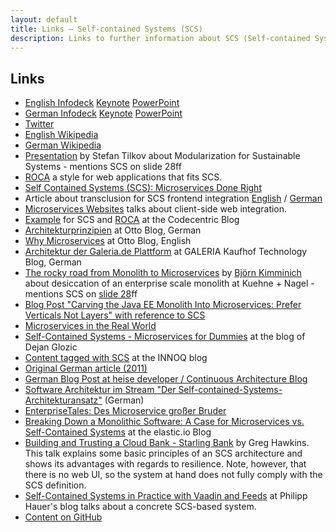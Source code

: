 ```yaml
---
layout: default
title: Links – Self-contained Systems (SCS)
description: Links to further information about SCS (Self-contained Systems)
---
```


Links
---

* [English Infodeck](https://speakerdeck.com/rstrangh/self-contained-systems-1)  [Keynote](slidedeck/en/scs-infodeck-english.key) [PowerPoint](slidedeck/en/scs-infodeck-english.pptx)
* [German Infodeck](https://speakerdeck.com/rstrangh/self-contained-systems-german)  [Keynote](slidedeck/de/scs-infodeck-deutsch.key) [PowerPoint](slidedeck/de/scs-infodeck-deutsch.pptx)
* [Twitter](https://twitter.com/scsarchitecture)
* [English Wikipedia](https://en.wikipedia.org/wiki/Self-contained_Systems)
* [German Wikipedia](https://de.wikipedia.org/wiki/Self-contained_Systems)
* [Presentation](https://www.innoq.com/en/talks/2014/12/talk-microservices-modularization-softwarearchitecture-berlin/)
 by Stefan Tilkov about Modularization for Sustainable Systems -
 mentions SCS on slide 28ff
* [ROCA](https://roca-style.org/) a style for web applications that
fits SCS.
* [Self Contained Systems (SCS): Microservices Done Right](https://www.infoq.com/articles/scs-microservices-done-right)
* Article about transclusion for SCS frontend integration
  [English](https://www.innoq.com/en/blog/transclusion/) /
  [German](https://www.innoq.com/en/blog/transklusion/)
* [Microservices Websites](https://gustafnk.github.io/microservice-websites/)
  talks about client-side web integration.
* [Example](https://blog.codecentric.de/en/2015/01/self-contained-systems-roca-complete-example-using-spring-boot-thymeleaf-bootstrap/)
  for SCS and [ROCA](https://roca-style.org) at the Codecentric Blog
* [Architekturprinzipien](https://www.otto.de/jobs/technology/techblog/artikel/architekturprinzipien_2013-04-15.php)
  at Otto Blog, German
* [Why Microservices](https://www.otto.de/jobs/technology/techblog/artikel/why-microservices_2016-03-20.php)
 at Otto Blog, English
* [Architektur der Galeria.de Plattform](https://tech.kaufhof.io/general/2015/12/15/architektur-und-organisation-im-galeria-de-produktmanagement)
  at GALERIA Kaufhof Technology Blog, German
* [The rocky road from Monolith to Microservices](https://kuehne-nagel.github.io/monolith-to-microservices) by [Björn Kimminich](https://github.com/bkimminich) about desiccation of an enterprise scale monolith at Kuehne + Nagel - mentions SCS on [slide 28](https://kuehne-nagel.github.io/monolith-to-microservices/#/28)ff
* [Blog Post "Carving the Java EE Monolith Into Microservices: Prefer Verticals Not Layers" with reference to SCS](https://blog.christianposta.com/microservices/carving-the-java-ee-monolith-into-microservices-perfer-verticals-not-layers/)
* [Microservices in the Real World](https://www.infoq.com/articles/microservices-real-world)
* [Self-Contained Systems - Microservices for Dummies](https://dejanglozic.com/2016/01/04/self-contained-systems-microservices-for-dummies/)
  at the blog of Dejan Glozic
* [Content tagged with SCS](https://www.innoq.com/en/topics/scs/) at the INNOQ blog
* [Original German article (2011)](https://www.innoq.com/de/links/softwarearchitektur-im-grossen/)
* [German Blog Post at heise developer / Continuous Architecture Blog](https://www.heise.de/developer/artikel/Self-contained-Systems-ein-Architekturstil-stellt-sich-vor-3038718.html)
* [Software Architektur im Stream "Der
  Self-contained-Systems-Architekturansatz"](https://software-architektur.tv/2022/09/02/folge132.html) (German)
* [EnterpriseTales: Des Microservice großer Bruder](https://jaxenter.de/enterprisetales-des-microservice-grosser-bruder-39180)
* [Breaking Down a Monolithic Software: A Case for Microservices vs. Self-Contained Systems](https://www.elastic.io/breaking-down-monolith-microservices-and-self-contained-systems/) at the elastic.io Blog
* [Building and Trusting a Cloud Bank - Starling Bank](https://www.infoq.com/presentations/starling-bank-resilience/) by Greg Hawkins. This talk explains some basic principles of an SCS architecture and shows its advantages with regards to resilience. Note, however, that there is no web UI, so the system at hand does not fully comply with the SCS definition.
* [Self-Contained Systems in Practice with Vaadin and Feeds](https://phauer.com/2018/self-contained-systems-vaadin-feeds/) at Philipp Hauer's blog talks about a concrete SCS-based system.
* [Content on GitHub](https://github.com/innoq/SCS)

